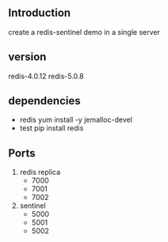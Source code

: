 ## Introduction 
create a redis-sentinel demo in a single server

## version
redis-4.0.12
redis-5.0.8

## dependencies
* redis
    yum install -y jemalloc-devel
* test
    pip install redis

## Ports
1. redis replica
    * 7000
    * 7001
    * 7002
2. sentinel
    * 5000
    * 5001
    * 5002
